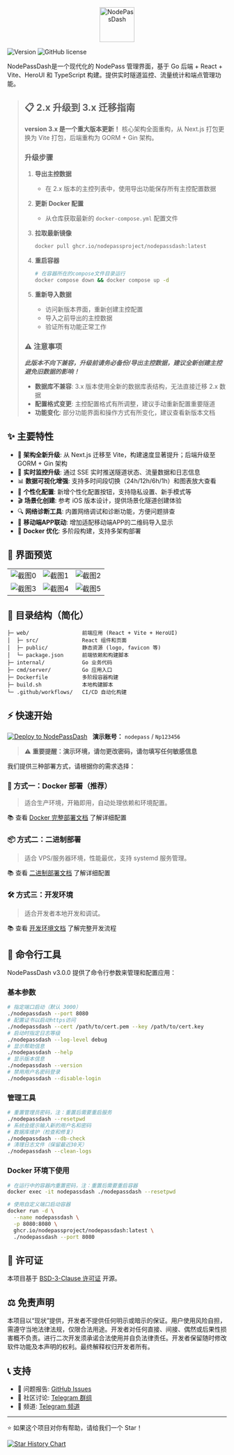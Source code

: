 <div align="center">
  <img src="docs/nodepassdash-logo.svg" alt="NodePassDash" height="80">
</div>

![Version](https://img.shields.io/badge/version-3.1.2-blue.svg)
![GitHub license](https://img.shields.io/github/license/NodePassProject/NodePassDash)

NodePassDash是一个现代化的 NodePass 管理界面，基于 Go 后端 + React + Vite、HeroUI 和 TypeScript 构建。提供实时隧道监控、流量统计和端点管理功能。

> ## 📋 2.x 升级到 3.x 迁移指南
> **version 3.x 是一个重大版本更新！** 核心架构全面重构，从 Next.js 打包更换为 Vite 打包，后端重构为 GORM + Gin 架构。
>
> ### 升级步骤
>
> 1. **导出主控数据**
>
>    - 在 2.x 版本的主控列表中，使用导出功能保存所有主控配置数据
>
> 2. **更新 Docker 配置**
>
>    - 从仓库获取最新的 `docker-compose.yml` 配置文件
>
> 3. **拉取最新镜像**
>
>    ```bash
>    docker pull ghcr.io/nodepassproject/nodepassdash:latest
>    ```
>
> 4. **重启容器**
>
>    ```bash
>    # 在容器所在的compose文件目录运行
>    docker compose down && docker compose up -d
>    ```
>
> 5. **重新导入数据**
>
>    - 访问新版本界面，重新创建主控配置
>    - 导入之前导出的主控数据
>    - 验证所有功能正常工作
>
> ### ⚠️ 注意事项
> ***此版本不向下兼容，升级前请务必备份/导出主控数据，建议全新创建主控避免旧数据的影响！***
> - **数据库不兼容**: 3.x 版本使用全新的数据库表结构，无法直接迁移 2.x 数据
> - **配置格式变更**: 主控配置格式有所调整，建议手动重新配置重要隧道
> - **功能变化**: 部分功能界面和操作方式有所变化，建议查看新版本文档

## ✨ 主要特性

- 🚀 **架构全新升级**: 从 Next.js 迁移至 Vite，构建速度显著提升；后端升级至 GORM + Gin 架构
- 🎯 **实时监控升级**: 通过 SSE 实时推送隧道状态、流量数据和日志信息
- 📊 **数据可视化增强**: 支持多时间段切换（24h/12h/6h/1h）和图表放大查看
- 🎨 **个性化配置**: 新增个性化配置按钮，支持隐私设置、新手模式等
- 🎬 **场景化创建**: 参考 iOS 版本设计，提供场景化隧道创建体验
- 🔍 **网络诊断工具**: 内置网络调试和诊断功能，方便问题排查
- 📱 **移动端APP联动**: 增加适配移动端APP的二维码导入显示
- 🐳 **Docker 优化**: 多阶段构建，支持多架构部署

## 📸 界面预览

| | | |
|---|---|---|
| ![截图0](docs/00.png) | ![截图1](docs/01.png) | ![截图2](docs/02.png) |
| ![截图3](docs/03.png) | ![截图4](docs/04.png) | ![截图5](docs/05.png) |

## 📂 目录结构（简化）
```text
├─ web/                 前端应用 (React + Vite + HeroUI)
│  ├─ src/              React 组件和页面
│  ├─ public/           静态资源 (logo, favicon 等)
│  └─ package.json      前端依赖和构建脚本
├─ internal/            Go 业务代码
├─ cmd/server/          Go 应用入口
├─ Dockerfile           多阶段容器构建
├─ build.sh             本地构建脚本
└─ .github/workflows/   CI/CD 自动化构建
```

## ⚡️ 快速开始

<div style="display: flex; align-items: center; gap: 12px;">
  <a href="https://dash.nodepass.eu/">
    <img src="https://img.shields.io/badge/点击体验_Demo-000?style=for-the-badge&logo=heroui&logoColor=white&labelColor=000" alt="Deploy to NodePassDash">
  </a>
  <span><strong>演示账号：</strong> <code>nodepass</code> / <code>Np123456</code></span>
</div>

> ⚠️ **重要提醒：演示环境，请勿更改密码，请勿填写任何敏感信息**

我们提供三种部署方式，请根据你的需求选择：

### 🐳 方式一：Docker 部署（推荐）

> 适合生产环境，开箱即用，自动处理依赖和环境配置。

📚 查看 [Docker 完整部署文档](docs/DOCKER.md) 了解详细配置

### 📦 方式二：二进制部署

> 适合 VPS/服务器环境，性能最优，支持 systemd 服务管理。

📚 查看 [二进制部署文档](docs/BINARY.md) 了解详细配置

### 🛠️ 方式三：开发环境

> 适合开发者本地开发和调试。

📚 查看 [开发环境文档](docs/DEVELOPMENT.md) 了解完整开发流程

## 🔧 命令行工具

NodePassDash v3.0.0 提供了命令行参数来管理和配置应用：

### 基本参数

```bash
# 指定端口启动（默认 3000）
./nodepassdash --port 8080
# 配置证书以启动https访问
./nodepassdash --cert /path/to/cert.pem --key /path/to/cert.key
# 启动时指定日志等级
./nodepassdash --log-level debug
# 显示帮助信息
./nodepassdash --help
# 显示版本信息
./nodepassdash --version
# 禁用用户名密码登录
./nodepassdash --disable-login
```

### 管理工具

```bash
# 重置管理员密码，注：重置后需要重启服务
./nodepassdash --resetpwd
# 系统会提示输入新的用户名和密码
# 数据库维护（检查和修复）
./nodepassdash --db-check
# 清理日志文件（保留最近30天）
./nodepassdash --clean-logs
```

### Docker 环境下使用

```bash
# 在运行中的容器内重置密码，注：重置后需要重启容器
docker exec -it nodepassdash ./nodepassdash --resetpwd

# 使用自定义端口启动容器
docker run -d \
  --name nodepassdash \
  -p 8080:8080 \
  ghcr.io/nodepassproject/nodepassdash:latest \
  ./nodepassdash --port 8080
```

## 📄 许可证

本项目基于 [BSD-3-Clause 许可证](LICENSE) 开源。

## ⚖️ 免责声明

本项目以“现状”提供，开发者不提供任何明示或暗示的保证。用户使用风险自担，需遵守当地法律法规，仅限合法用途。开发者对任何直接、间接、偶然或后果性损害概不负责。进行二次开发须承诺合法使用并自负法律责任。开发者保留随时修改软件功能及本声明的权利。最终解释权归开发者所有。

## 📞 支持

- 🐛 问题报告: [GitHub Issues](https://github.com/NodePassProject/NodePassDash/issues)
- 💬 社区讨论: [Telegram 群组](https://t.me/NodePassGroup)
- 📢 频道: [Telegram 频道](https://t.me/NodePassChannel)

---

⭐ 如果这个项目对你有帮助，请给我们一个 Star！

[![Star History Chart](https://api.star-history.com/svg?repos=NodePassProject/NodePassDash&type=Date)](https://star-history.com/#NodePassProject/NodePassDash&Date)

